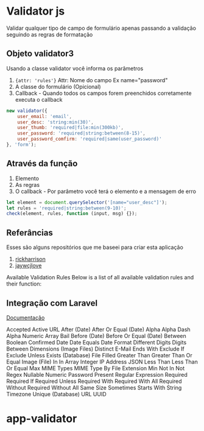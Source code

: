 # Validator js
Validar qualquer tipo de campo de formulário apenas passando a validação seguindo as regras de
formatação

## Objeto validator3
Usando a classe validator você informa os parâmetros
1. `{attr: 'rules'}` Attr: Nome do campo Ex name="password"
2. A classe do formulário (Opicional)
3. Callback - Quando todos os campos forem preenchidos corretamente executa o callback

```javascript
new validator({
    user_email: 'email',
    user_desc: 'string:min(30)',
    user_thumb: 'required|file:min(300kb)',
    user_password: 'required|string:between(8-15)',
    user_password_comfirm: 'required|same(user_password)'
}, 'form');
```
## Através da função
1. Elemento
2. As regras
3. O callback - Por parâmetro você terá o elemento e a mensagem de erro

``` javascript
let element = document.querySelector('[name="user_desc"]');
let rules = 'required|string:between(9-10)';
check(element, rules, function (input, msg) {});
```
## Referâncias
Esses são alguns repositórios que me baseei para criar esta aplicação
1. [rickharrison](https://github.com/rickharrison/validate.js)
2. [jaywcjlove](https://github.com/jaywcjlove/validator.js)


Available Validation Rules
Below is a list of all available validation rules and their function:

## Integração com Laravel
[Documentação](https://laravel.com/docs/7.x/validation)

Accepted
Active URL
After (Date)
After Or Equal (Date)
Alpha
Alpha Dash
Alpha Numeric
Array
Bail
Before (Date)
Before Or Equal (Date)
Between
Boolean
Confirmed
Date
Date Equals
Date Format
Different
Digits
Digits Between
Dimensions (Image Files)
Distinct
E-Mail
Ends With
Exclude If
Exclude Unless
Exists (Database)
File
Filled
Greater Than
Greater Than Or Equal
Image (File)
In
In Array
Integer
IP Address
JSON
Less Than
Less Than Or Equal
Max
MIME Types
MIME Type By File Extension
Min
Not In
Not Regex
Nullable
Numeric
Password
Present
Regular Expression
Required
Required If
Required Unless
Required With
Required With All
Required Without
Required Without All
Same
Size
Sometimes
Starts With
String
Timezone
Unique (Database)
URL
UUID































# app-validator
